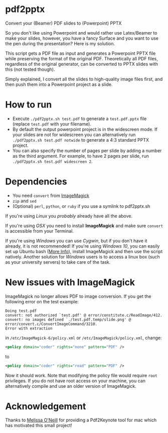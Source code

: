 # pdf2pptx
Convert your (Beamer) PDF slides to (Powerpoint) PPTX

So you don't like using Powerpoint and would rather use Latex/Beamer to make your slides,
however, you have a fancy Surface and you want to use the pen during the presentation? Here is my solution.

This script gets a PDF file as input and generates a Powerpoint PPTX file while preserving the format of the original PDF. Theoretically all PDF files, regardless of the original generator, can be converted to PPTX slides with this (not tested though).

Simply explained, I convert all the slides to high-quality image files first, and then push them into a Powerpoint project as a slide.

# How to run
* Execute `./pdf2pptx.sh test.pdf` to generate a `test.pdf.pptx` file  (replace `test.pdf` with your filename).
* By default the output powerpoint project is in the widescreen mode. If your slides are not for widescreen you can alternatively run `./pdf2pptx.sh test.pdf notwide` to generate a 4:3 standard PPTX project.
* You can also specify the number of pages per slide by adding a number as the third argument. For example, to have 2 pages per slide, run `./pdf2pptx.sh test.pdf widescreen 2`.

# Dependencies
* You need `convert` from [ImageMagick](http://www.imagemagick.org/script/binary-releases.php)
* `zip` and `sed`
* (Optional) `perl`, `python`, or `ruby` if you use a symlink to pdf2pptx.sh

If you're using *Linux* you *probably* already have all the above.

If you're using *OSX* you need to install **ImageMagick** and make sure `convert` is accessible from your Terminal.

If you're using *Windows* you can use *Cygwin*, but if you don't have it already, it is not recommended!
If you're using *Windows 10*, you can easily set up Ubuntu bash ([More Info](https://www.howtogeek.com/249966/how-to-install-and-use-the-linux-bash-shell-on-windows-10/)), install ImageMagick and then use the script natively.
Another solution for *Windows* users is to access a linux box (such as your university servers) to take care of the task.

# New issues with ImageMagick
ImageMagick no longer allows PDF to image conversion. If you get the following error on the test example:

```
Doing test.pdf
convert: not authorized `test.pdf' @ error/constitute.c/ReadImage/412.
convert: no images defined `./test.pdf.temp/slide.png' @ error/convert.c/ConvertImageCommand/3210.
Error with extraction
```

in `/etc/ImageMagick-6/policy.xml` or `/etc/ImageMagick/policy.xml`, change:

```XML
<policy domain="coder" rights="none" pattern="PDF" />
```

to

```XML
<policy domain="coder" rights="read" pattern="PDF" />
```

Now it should work. Note that modifying the policy file would require `root` privileges. If you do not have root access on your machine, you can alternatively compile and use an older version of ImageMagick.


# Acknowledgement
Thanks to [Melissa O'Neill](https://www.cs.hmc.edu/~oneill/freesoftware/pdftokeynote.html) for providing a Pdf2Keynote tool for mac which has motivated this small project!
